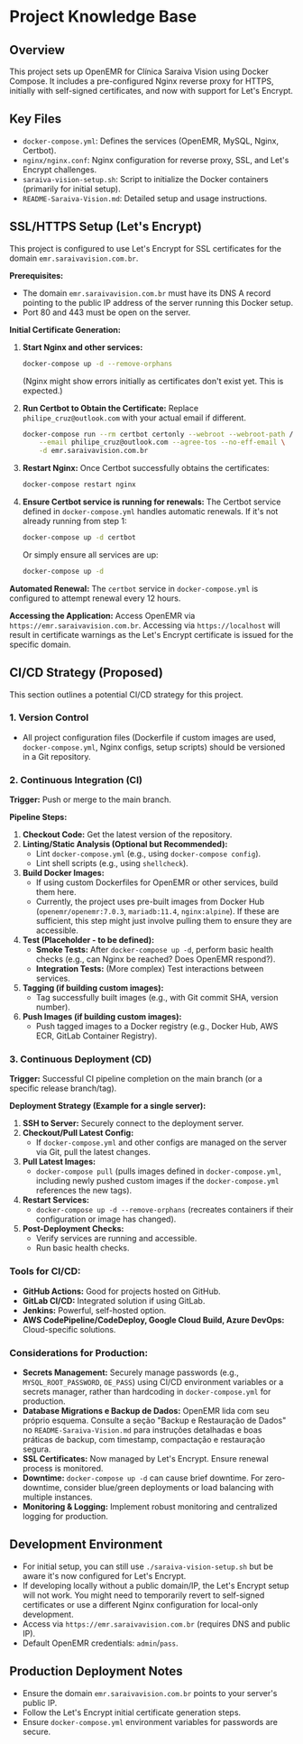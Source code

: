 # Project Knowledge Base

## Overview

This project sets up OpenEMR for Clínica Saraiva Vision using Docker Compose. It includes a pre-configured Nginx reverse proxy for HTTPS, initially with self-signed certificates, and now with support for Let's Encrypt.

## Key Files

- `docker-compose.yml`: Defines the services (OpenEMR, MySQL, Nginx, Certbot).
- `nginx/nginx.conf`: Nginx configuration for reverse proxy, SSL, and Let's Encrypt challenges.
- `saraiva-vision-setup.sh`: Script to initialize the Docker containers (primarily for initial setup).
- `README-Saraiva-Vision.md`: Detailed setup and usage instructions.

## SSL/HTTPS Setup (Let's Encrypt)

This project is configured to use Let's Encrypt for SSL certificates for the domain `emr.saraivavision.com.br`.

**Prerequisites:**
- The domain `emr.saraivavision.com.br` must have its DNS A record pointing to the public IP address of the server running this Docker setup.
- Port 80 and 443 must be open on the server.

**Initial Certificate Generation:**
1.  **Start Nginx and other services:**
    ```bash
    docker-compose up -d --remove-orphans
    ```
    (Nginx might show errors initially as certificates don't exist yet. This is expected.)

2.  **Run Certbot to Obtain the Certificate:**
    Replace `philipe_cruz@outlook.com` with your actual email if different.
    ```bash
    docker-compose run --rm certbot certonly --webroot --webroot-path /var/www/certbot \
        --email philipe_cruz@outlook.com --agree-tos --no-eff-email \
        -d emr.saraivavision.com.br
    ```

3.  **Restart Nginx:**
    Once Certbot successfully obtains the certificates:
    ```bash
    docker-compose restart nginx
    ```

4.  **Ensure Certbot service is running for renewals:**
    The Certbot service defined in `docker-compose.yml` handles automatic renewals. If it's not already running from step 1:
    ```bash
    docker-compose up -d certbot
    ```
    Or simply ensure all services are up:
    ```bash
    docker-compose up -d
    ```

**Automated Renewal:**
The `certbot` service in `docker-compose.yml` is configured to attempt renewal every 12 hours.

**Accessing the Application:**
Access OpenEMR via `https://emr.saraivavision.com.br`. Accessing via `https://localhost` will result in certificate warnings as the Let's Encrypt certificate is issued for the specific domain.

## CI/CD Strategy (Proposed)

This section outlines a potential CI/CD strategy for this project.

### 1. Version Control
- All project configuration files (Dockerfile if custom images are used, `docker-compose.yml`, Nginx configs, setup scripts) should be versioned in a Git repository.

### 2. Continuous Integration (CI)

**Trigger:** Push or merge to the main branch.

**Pipeline Steps:**
1.  **Checkout Code:** Get the latest version of the repository.
2.  **Linting/Static Analysis (Optional but Recommended):**
    *   Lint `docker-compose.yml` (e.g., using `docker-compose config`).
    *   Lint shell scripts (e.g., using `shellcheck`).
3.  **Build Docker Images:**
    *   If using custom Dockerfiles for OpenEMR or other services, build them here.
    *   Currently, the project uses pre-built images from Docker Hub (`openemr/openemr:7.0.3`, `mariadb:11.4`, `nginx:alpine`). If these are sufficient, this step might just involve pulling them to ensure they are accessible.
4.  **Test (Placeholder - to be defined):**
    *   **Smoke Tests:** After `docker-compose up -d`, perform basic health checks (e.g., can Nginx be reached? Does OpenEMR respond?).
    *   **Integration Tests:** (More complex) Test interactions between services.
5.  **Tagging (if building custom images):**
    *   Tag successfully built images (e.g., with Git commit SHA, version number).
6.  **Push Images (if building custom images):**
    *   Push tagged images to a Docker registry (e.g., Docker Hub, AWS ECR, GitLab Container Registry).

### 3. Continuous Deployment (CD)

**Trigger:** Successful CI pipeline completion on the main branch (or a specific release branch/tag).

**Deployment Strategy (Example for a single server):**

1.  **SSH to Server:** Securely connect to the deployment server.
2.  **Checkout/Pull Latest Config:**
    *   If `docker-compose.yml` and other configs are managed on the server via Git, pull the latest changes.
3.  **Pull Latest Images:**
    *   `docker-compose pull` (pulls images defined in `docker-compose.yml`, including newly pushed custom images if the `docker-compose.yml` references the new tags).
4.  **Restart Services:**
    *   `docker-compose up -d --remove-orphans` (recreates containers if their configuration or image has changed).
5.  **Post-Deployment Checks:**
    *   Verify services are running and accessible.
    *   Run basic health checks.

### Tools for CI/CD:
-   **GitHub Actions:** Good for projects hosted on GitHub.
-   **GitLab CI/CD:** Integrated solution if using GitLab.
-   **Jenkins:** Powerful, self-hosted option.
-   **AWS CodePipeline/CodeDeploy, Google Cloud Build, Azure DevOps:** Cloud-specific solutions.

### Considerations for Production:
-   **Secrets Management:** Securely manage passwords (e.g., `MYSQL_ROOT_PASSWORD`, `OE_PASS`) using CI/CD environment variables or a secrets manager, rather than hardcoding in `docker-compose.yml` for production.
-   **Database Migrations e Backup de Dados:** OpenEMR lida com seu próprio esquema. Consulte a seção "Backup e Restauração de Dados" no `README-Saraiva-Vision.md` para instruções detalhadas e boas práticas de backup, com timestamp, compactação e restauração segura.
-   **SSL Certificates:** Now managed by Let's Encrypt. Ensure renewal process is monitored.
-   **Downtime:** `docker-compose up -d` can cause brief downtime. For zero-downtime, consider blue/green deployments or load balancing with multiple instances.
-   **Monitoring & Logging:** Implement robust monitoring and centralized logging for production.

## Development Environment
- For initial setup, you can still use `./saraiva-vision-setup.sh` but be aware it's now configured for Let's Encrypt.
- If developing locally without a public domain/IP, the Let's Encrypt setup will not work. You might need to temporarily revert to self-signed certificates or use a different Nginx configuration for local-only development.
- Access via `https://emr.saraivavision.com.br` (requires DNS and public IP).
- Default OpenEMR credentials: `admin`/`pass`.

## Production Deployment Notes
- Ensure the domain `emr.saraivavision.com.br` points to your server's public IP.
- Follow the Let's Encrypt initial certificate generation steps.
- Ensure `docker-compose.yml` environment variables for passwords are secure.
